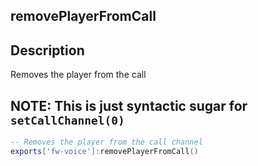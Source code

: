 ## removePlayerFromCall

## Description

Removes the player from the call

## NOTE: This is just syntactic sugar for `setCallChannel(0)`

```lua
-- Removes the player from the call channel
exports['fw-voice']:removePlayerFromCall()
```